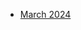 <!-- toc -->

- [March 2024](https://github.com/linusjf/BIAY/blob/main/March2024.md)

<!-- tocstop -->
